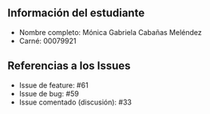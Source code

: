 ## Información del estudiante
- Nombre completo: Mónica Gabriela Cabañas Meléndez
- Carné: 00079921

## Referencias a los Issues
- Issue de feature: #61
- Issue de bug: #59
- Issue comentado (discusión): #33